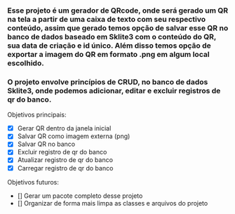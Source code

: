 ### Esse projeto é um gerador de QRcode, onde será gerado um QR na tela a partir de uma caixa de texto com seu respectivo conteúdo, assim que gerado temos opção de salvar esse QR no banco de dados baseado em Sklite3 com o conteúdo do QR, sua data de criação e id único. Além disso temos opção de exportar a imagem do QR em formato .png em algum local escolhido.

### O projeto envolve princípios de CRUD, no banco de dados Sklite3, onde podemos adicionar, editar e excluir registros de qr do banco.

Objetivos principais:

- [x] Gerar QR dentro da janela inicial
- [x] Salvar QR como imagem externa (png)
- [x] Salvar QR no banco
- [x] Excluir registro de qr do banco
- [x] Atualizar registro de qr do banco
- [x] Carregar registro de qr do banco

Objetivos futuros:
- [] Gerar um pacote completo desse projeto
- [] Organizar de forma mais limpa as classes e arquivos do projeto
